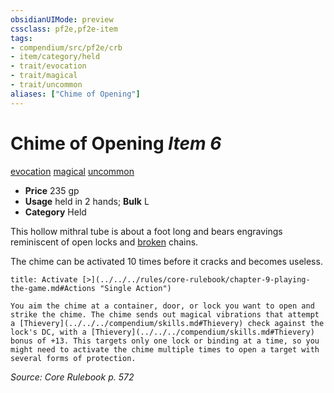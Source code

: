 ```yaml
---
obsidianUIMode: preview
cssclass: pf2e,pf2e-item
tags:
- compendium/src/pf2e/crb
- item/category/held
- trait/evocation
- trait/magical
- trait/uncommon
aliases: ["Chime of Opening"]
---
```

# Chime of Opening *Item 6*  
[evocation](../../../Rules/traits/evocation.md)  [magical](../../../Rules/traits/magical.md)  [uncommon](../../../Rules/traits/uncommon.md)  

- **Price** 235 gp
- **Usage** held in 2 hands; **Bulk** L
- **Category** Held

This hollow mithral tube is about a foot long and bears engravings reminiscent of open locks and [broken](../../../Rules/conditions.md#Broken) chains.

The chime can be activated 10 times before it cracks and becomes useless.

```ad-embed-ability
title: Activate [>](../../../rules/core-rulebook/chapter-9-playing-the-game.md#Actions "Single Action")

You aim the chime at a container, door, or lock you want to open and strike the chime. The chime sends out magical vibrations that attempt a [Thievery](../../../compendium/skills.md#Thievery) check against the lock's DC, with a [Thievery](../../../compendium/skills.md#Thievery) bonus of +13. This targets only one lock or binding at a time, so you might need to activate the chime multiple times to open a target with several forms of protection.
```

*Source: Core Rulebook p. 572*
